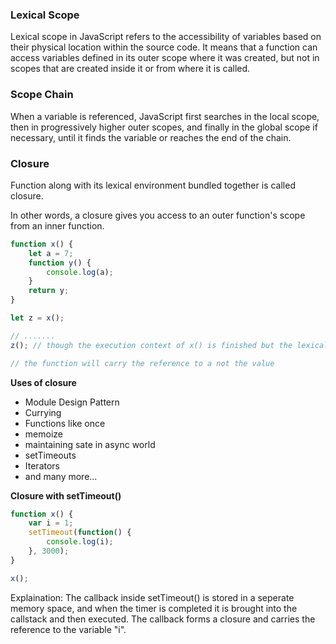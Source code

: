 ### Lexical Scope
Lexical scope in JavaScript refers to the accessibility of variables based on their physical location within the source code. It means that a function can access variables defined in its outer scope where it was created, but not in scopes that are created inside it or from where it is called.

### Scope Chain
When a variable is referenced, JavaScript first searches in the local scope, then in progressively higher outer scopes, and finally in the global scope if necessary, until it finds the variable or reaches the end of the chain.

### Closure
Function along with its lexical environment bundled together is called closure.

In other words, a closure gives you access to an outer function's scope from an inner function.

``` js
function x() {
    let a = 7;
    function y() {
        console.log(a);
    }
    return y;
}

let z = x();

// .......
z(); // though the execution context of x() is finished but the lexical environment is preserved

// the function will carry the reference to a not the value
```

**Uses of closure**
- Module Design Pattern
- Currying
- Functions like once
- memoize
- maintaining sate in async world
- setTimeouts
- Iterators
- and many more...

**Closure with setTimeout()**
``` js
function x() {
    var i = 1;
    setTimeout(function() {
        console.log(i);
    }, 3000);
}

x();
```

Explaination: 
The callback inside setTimeout() is stored in a seperate memory space, and when the timer is completed it is brought into the callstack and then executed. The callback forms a closure and carries the reference to the variable "i".

